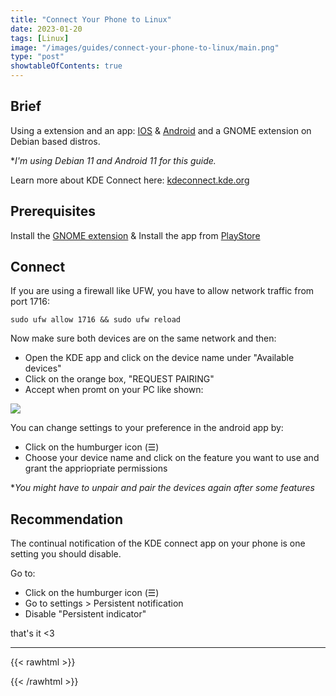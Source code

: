 ```yaml
---
title: "Connect Your Phone to Linux"
date: 2023-01-20
tags: [Linux]
image: "/images/guides/connect-your-phone-to-linux/main.png"
type: "post"
showtableOfContents: true
---
```


## Brief
Using a extension and an app: [IOS](https://apps.apple.com/app/kde-connect/id1580245991) & [Android](https://play.google.com/store/apps/details?id=org.kde.kdeconnect_tp) and a GNOME extension on Debian based distros.

**I'm using Debian 11 and Android 11 for this guide.*

Learn more about KDE Connect here: [kdeconnect.kde.org](https://kdeconnect.kde.org/)

## Prerequisites
Install the [GNOME extension](https://extensions.gnome.org/extension/1319/gsconnect/) & Install the app from [PlayStore](https://play.google.com/store/apps/details?id=org.kde.kdeconnect_tp)

## Connect
If you are using a firewall like UFW, you have to allow network traffic from port 1716: 
```
sudo ufw allow 1716 && sudo ufw reload
```

Now make sure both devices are on the same network and then: 

- Open the KDE app and click on the device name under "Available devices" 
- Click on the orange box, "REQUEST PAIRING" 
- Accept when promt on your PC like shown:

![](/images/guides/connect-your-phone-to-linux/2023.png)

You can change settings to your preference in the android app by: 
- Click on the humburger icon (☰)
- Choose your device name and click on the feature you want to use and grant the appriopriate permissions

**You might have to unpair and pair the devices again after some features*

## Recommendation
The continual notification of the KDE connect app on your phone is one setting you should disable.

Go to:
- Click on the humburger icon (☰)
- Go to settings > Persistent notification
- Disable "Persistent indicator" 

that's it <3

---

{{< rawhtml >}} 
<script src="https://utteranc.es/client.js"
        repo="mansoorbarri/website"
        issue-term="title"
        theme="github-dark"
        crossorigin="anonymous"
        async>
</script>
{{< /rawhtml >}}